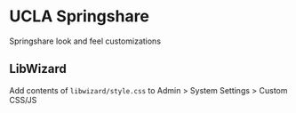 # UCLA Springshare
Springshare look and feel customizations

## LibWizard
Add contents of `libwizard/style.css` to Admin > System Settings > Custom CSS/JS
